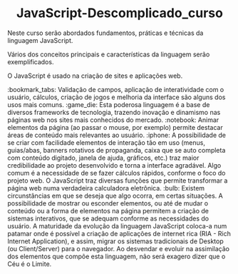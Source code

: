 <h1 align="center"> JavaScript-Descomplicado_curso</h1>
<p>Neste curso serão abordados fundamentos, práticas e técnicas da linguagem JavaScript.</p>
<p>Vários dos conceitos principais e características da linguagem serão exemplificados.</p>
<p>O JavaScript é usado na criação de sites e aplicações web. </p>
:bookmark_tabs: Validação de campos, aplicação de interatividade com o usuário, cálculos, criação de jogos e melhoria da interface são alguns dos usos mais comuns.
:game_die: Esta poderosa linguagem é a base de diversos frameworks de tecnologia, trazendo inovação e dinamismo nas páginas web nos sites mais conhecidos do mercado.
:notebook: Animar elementos da página (ao passar o mouse, por exemplo) permite destacar áreas de conteúdo mais relevantes ao usuário.
:iphone: A possibilidade de se criar com facilidade elementos de interação tão em uso (menus, guias/abas, banners rotativos de propaganda, caixa que se auto completa com conteúdo digitado, janela de ajuda, gráficos, etc.) traz maior credibilidade ao projeto desenvolvido e torna a interface agradável.
Algo comum é a necessidade de se fazer cálculos rápidos, conforme o foco do projeto web. O JavaScript traz diversas funções que permite transformar a página web numa verdadeira calculadora eletrônica. 
:bulb: Existem circunstâncias em que se deseja que algo ocorra, em certas situações. A possibilidade de mostrar ou esconder elementos, ou até de mudar o conteúdo ou a forma de elementos na página permitem a criação de sistemas interativos, que se adequam conforme as necessidades do usuário.
A maturidade da evolução da linguagem JavaScript coloca-a num patamar onde é possível a criação de aplicações de internet rica (RIA - Rich Internet Application), e assim, migrar os sistemas tradicionais de Desktop (ou Client/Server) para o navegador. 
Ao desvendar e evoluir na assimilação dos elementos que compõe esta linguagem, não será exagero dizer que o Céu é o Limite.
